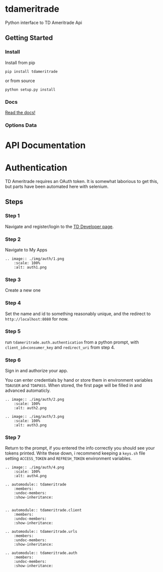 # tdameritrade
Python interface to TD Ameritrade Api



## Getting Started
### Install
Install from pip

`pip install tdameritrade`

or from source

`python setup.py install`

### Docs
[Read the docs!](http://tdameritrade.readthedocs.io/en/latest/index.html)

### Options Data
# API Documentation

# Authentication
TD Ameritrade requires an OAuth token. It is somewhat laborious to get this, but parts have been automated here with selenium. 


## Steps

### Step 1

Navigate and register/login to the [TD Developer page](https://developer.tdameritrade.com).

### Step 2
Navigate to My Apps

```eval_rst
.. image:: ./img/auth/1.png
    :scale: 100%
    :alt: auth1.png
```

### Step 3
Create a new one


### Step 4
Set the name and id to something reasonably unique, and the redirect to `http://localhost:8080` for now.


### Step 5
run `tdameritrade.auth.authentication` from a python prompt, with `client_id=consumer_key` and `redirect_uri` from step 4.

### Step 6
Sign in and authorize your app.

You can enter credentials by hand or store them in environment variables `TDAUSER` and `TDAPASS`. When stored, the first page will be filled in and advanced automaticly. 

```eval_rst
.. image:: ./img/auth/2.png
    :scale: 100%
    :alt: auth2.png

.. image:: ./img/auth/3.png
    :scale: 100%
    :alt: auth3.png
```

### Step 7
Return to the prompt, if you entered the info correctly you should see your tokens printed. Write these down, i recommend keeping a `keys.sh` file setting `ACCESS_TOKEN` and `REFRESH_TOKEN` environment variables. 


```eval_rst
.. image:: ./img/auth/4.png
    :scale: 100%
    :alt: auth4.png
```


```eval_rst
.. automodule:: tdameritrade
    :members:
    :undoc-members:
    :show-inheritance:


.. automodule:: tdameritrade.client
    :members:
    :undoc-members:
    :show-inheritance:

.. automodule:: tdameritrade.urls
    :members:
    :undoc-members:
    :show-inheritance:

.. automodule:: tdameritrade.auth
    :members:
    :undoc-members:
    :show-inheritance:
```
